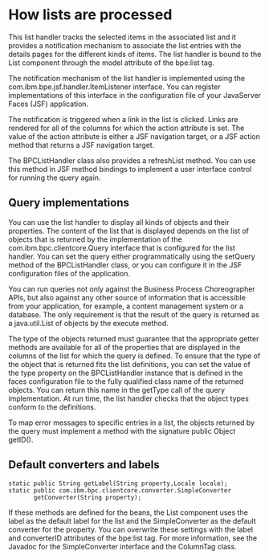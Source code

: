 <!-- image -->

# How lists are processed

This list handler tracks the selected items in the associated list
and it provides a notification mechanism to associate the list entries
with the details pages for the different kinds of items. The list
handler is bound to the List component through
the model attribute of the bpe:list tag.

The notification mechanism of the list handler is implemented using
the com.ibm.bpe.jsf.handler.ItemListener interface.
You can register implementations of this interface in the configuration
file of your JavaServer Faces (JSF) application.

The notification is triggered when a link in the list is clicked.
Links are rendered for all of the columns for which the action attribute
is set. The value of the action attribute is
either a JSF navigation target, or a JSF action method that returns
a JSF navigation target.

The BPCListHandler class also provides a refreshList method.
You can use this method in JSF method bindings to implement a user
interface control for running the query again.

## Query implementations

You can use the list
handler to display all kinds of objects and their properties. The
content of the list that is displayed depends on the list of objects
that is returned by the implementation of the com.ibm.bpc.clientcore.Query interface
that is configured for the list handler. You can set the query either
programmatically using the setQuery method of the BPCListHandler class,
or you can configure it in the JSF configuration files of the application.

You
can run queries not only against the Business Process Choreographer
APIs, but also against any other source of information that is accessible
from your application, for example, a content management system or
a database. The only requirement is that the result of the query is
returned as a java.util.List of objects by the execute method.

The
type of the objects returned must guarantee that the appropriate getter
methods are available for all of the properties that are displayed
in the columns of the list for which the query is defined. To ensure
that the type of the object that is returned fits the list definitions,
you can set the value of the type property on the BPCListHandler instance
that is defined in the faces configuration file to the fully qualified
class name of the returned objects. You can return this name in the getType call
of the query implementation. At run time, the list handler checks
that the object types conform to the definitions.

To
map error messages to specific entries in a list, the objects returned
by the query must implement a method with the signature public
Object getID().

## Default converters and labels

```
static public String getLabel(String property,Locale locale);
static public com.ibm.bpc.clientcore.converter.SimpleConverter 
       getConverter(String property);
```

If these methods are defined for the beans, the List component
uses the label as the default label for the list and the SimpleConverter
as the default converter for the property. You can overwrite these
settings with the label and converterID attributes
of the bpe:list tag. For more information, see the
Javadoc for the SimpleConverter interface and the ColumnTag
class.